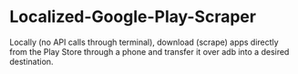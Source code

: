 # Localized-Google-Play-Scraper
Locally (no API calls through terminal), download (scrape) apps directly from the Play Store through a phone and transfer it over adb into a desired destination.
